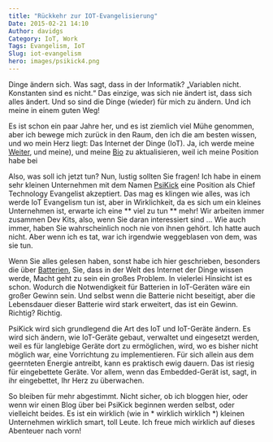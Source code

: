 ```yaml
---
title: "Rückkehr zur IOT-Evangelisierung"
Date: 2015-02-21 14:10
Author: davidgs
Category: IoT, Work
Tags: Evangelism, IoT
Slug: iot-evangelism
hero: images/psikick4.png
---
```


Dinge ändern sich. Was sagt, dass in der Informatik? „Variablen nicht. Konstanten sind es nicht.“ Das einzige, was sich nie ändert ist, dass sich alles ändert. Und so sind die Dinge (wieder) für mich zu ändern. Und ich meine in einem guten Weg!

Es ist schon ein paar Jahre her, und es ist ziemlich viel Mühe genommen, aber ich bewege mich zurück in den Raum, den ich die am besten wissen, und wo mein Herz liegt: Das Internet der Dinge (IoT). Ja, ich werde meine [Weiter](/#experiences), und meine), und meine [Bio](/#about) zu aktualisieren, weil ich meine Position habe bei

Also, was soll ich jetzt tun? Nun, lustig sollten Sie fragen! Ich habe in einem sehr kleinen Unternehmen mit dem Namen [PsiKick](http://www.psikick.com/) eine Position als Chief Technology Evangelist akzeptiert. Das mag es klingen wie alles, was ich werde IoT Evangelism tun ist, aber in Wirklichkeit, da es sich um ein kleines Unternehmen ist, erwarte ich eine ** viel zu tun ** mehr! Wir arbeiten immer zusammen Dev Kits, also, wenn Sie daran interessiert sind ... Wie auch immer, haben Sie wahrscheinlich noch nie von ihnen gehört. Ich hatte auch nicht. Aber wenn ich es tat, war ich irgendwie weggeblasen von dem, was sie tun.

Wenn Sie alles gelesen haben, sonst habe ich hier geschrieben, besonders die über [Batterien](/posts/category/iot/minor-iot-calculations), Sie, dass in der Welt des Internet der Dinge wissen werde, Macht geht zu sein ein großes Problem. In vielerlei Hinsicht ist es schon. Wodurch die Notwendigkeit für Batterien in IoT-Geräten wäre ein großer Gewinn sein. Und selbst wenn die Batterie nicht beseitigt, aber die Lebensdauer dieser Batterie wird stark erweitert, das ist ein Gewinn. Richtig? Richtig.

PsiKick wird sich grundlegend die Art des IoT und IoT-Geräte ändern. Es wird sich ändern, wie IoT-Geräte gebaut, verwaltet und eingesetzt werden, weil es für langlebige Geräte dort zu ermöglichen, wird, wo es bisher nicht möglich war, eine Vorrichtung zu implementieren. Für sich allein aus dem geernteten Energie antreibt, kann es praktisch ewig dauern. Das ist riesig für eingebettete Geräte. Vor allem, wenn das Embedded-Gerät ist, sagt, in ihr eingebettet, Ihr Herz zu überwachen.

So bleiben für mehr abgestimmt. Nicht sicher, ob ich bloggen hier, oder wenn wir einen Blog über bei PsiKick beginnen werden selbst, oder vielleicht beides. Es ist ein wirklich (wie in * wirklich wirklich *) kleinen Unternehmen wirklich smart, toll Leute. Ich freue mich wirklich auf dieses Abenteuer nach vorn!
